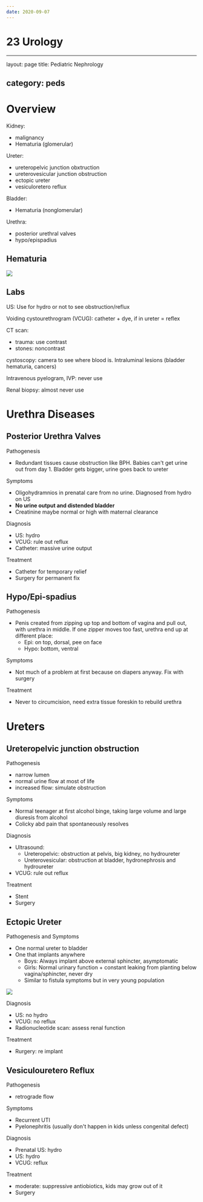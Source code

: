 ```yaml
---
date: 2020-09-07
---
```


# 23 Urology
---

layout: page
title: Pediatric Nephrology

## category: peds

# Overview

<!-- pediatric kidney disease locations.. -->

Kidney:

- malignancy
- Hematuria (glomerular)

Ureter:

- ureteropelvic junction obxtruction
- ureterovesicular junction obstruction
- ectopic ureter
- vesiculoretero reflux

Bladder:

- Hematuria (nonglomerular)

Urethra:

- posterior urethral valves
- hypo/epispadius

## Hematuria

<!-- pediatric hematuria differential diagnosis and management.. -->

![](https://i.imgur.com/fkZjKFM.png)

## Labs

<!-- labs used for pediatric nephrology.. -->

US: Use for hydro or not to see obstruction/reflux

Voiding cystourethrogram (VCUG): catheter + dye, if in ureter = reflex

CT scan:

- trauma: use contrast
- stones: noncontrast

cystoscopy: camera to see where blood is. Intraluminal lesions (bladder hematuria, cancers)

Intravenous pyelogram, IVP: never use

Renal biopsy: almost never use

# Urethra Diseases

## Posterior Urethra Valves

<!-- posterior urethral valves patho, symptoms, diagnosis, treatment.. -->

Pathogenesis

- Redundant tissues cause obstruction like BPH. Babies can't get urine out from day 1. Bladder gets bigger, urine goes back to ureter

Symptoms

- Oligohydramnios in prenatal care from no urine. Diagnosed from hydro on US
- **No urine output and distended bladder**
- Creatinine maybe normal or high with maternal clearance

Diagnosis

- US: hydro
- VCUG: rule out reflux
- Catheter: massive urine output

Treatment

- Catheter for temporary relief
- Surgery for permanent fix

## Hypo/Epi-spadius

<!-- hypo/epi-spadius patho, symptoms, treatment avoid.. -->

Pathogenesis

- Penis created from zipping up top and bottom of vagina and pull out, with urethra in middle. If one zipper moves too fast, urethra end up at different place:
	- Epi: on top, dorsal, pee on face
	- Hypo: bottom, ventral

Symptoms

- Not much of a problem at first because on diapers anyway. Fix with surgery

Treatment

- Never to circumcision, need extra tissue foreskin to rebuild urethra

# Ureters

## Ureteropelvic junction obstruction

<!-- ureteropelvic junction obstruction and ureterovesicular obstruction patho, symptoms, diagnosis, treatment.. -->

Pathogenesis

- narrow lumen
- normal urine flow at most of life
- increased flow: simulate obstruction

Symptoms

- Normal teenager at first alcohol binge, taking large volume and large diuresis from alcohol
- Colicky abd pain that spontaneously resolves

Diagnosis

- Ultrasound:
	- Ureteropelvic: obstruction at pelvis, big kidney, no hydroureter
	- Ureterovesicular: obstruction at bladder, hydronephrosis and hydroureter
- VCUG: rule out reflux

Treatment

- Stent
- Surgery

## Ectopic Ureter

<!-- ectopic ureter patho and symptoms, difference in gender, diagnosis, treatment.. -->

Pathogenesis and Symptoms

- One normal ureter to bladder
- One that implants anywhere
	- Boys: Always implant above external sphincter, asymptomatic
	- Girls: Normal urinary function + constant leaking from planting below vagina/sphincter, never dry
	- Similar to fistula symptoms but in very young population

![](https://i.imgur.com/6ZnW4Z9.png)

Diagnosis

- US: no hydro
- VCUG: no reflux
- Radionucleotide scan: assess renal function

Treatment

- Rurgery: re implant

## Vesiculouretero Reflux

<!-- vesiculouretero reflux patho, symptoms, diagnosis, treatment.. -->

Pathogenesis

- retrograde flow

Symptoms

- Recurrent UTI
- Pyelonephritis (usually don't happen in kids unless congenital defect)

Diagnosis

- Prenatal US: hydro
- US: hydro
- VCUG: reflux

Treatment

- moderate: suppressive antiobiotics, kids may grow out of it
- Surgery
